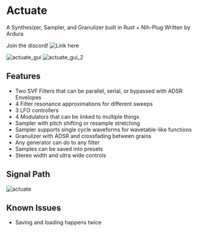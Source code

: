 # Actuate
A Synthesizer, Sampler, and Granulizer built in Rust + Nih-Plug
Written by Ardura

Join the discord! ![Link here](https://discord.com/invite/hscQXkTdfz)

![actuate_gui](https://github.com/ardura/Actuate/assets/31751444/be396ad9-b67a-4a67-b457-c8a9911414e5)
![actuate_gui_2](https://github.com/ardura/Actuate/assets/31751444/4be89297-8833-4463-bcd5-ce30ef197450)


## Features
- Two SVF Filters that can be parallel, serial, or bypassed with ADSR Envelopes
- 4 Filter resonance approximations for different sweeps
- 3 LFO controllers
- 4 Modulators that can be linked to multiple things
- Sampler with pitch shifting or resample stretching
- Sampler supports single cycle waveforms for wavetable-like functions
- Granulizer with ADSR and crossfading between grains
- Any generator can do to any filter
- Samples can be saved into presets
- Stereo width and ultra wide controls

## Signal Path
![actuate](https://github.com/ardura/Actuate/assets/31751444/9066cf62-5077-41be-ade3-da4a51dc46e8)

## Known Issues
- Saving and loading happens twice
